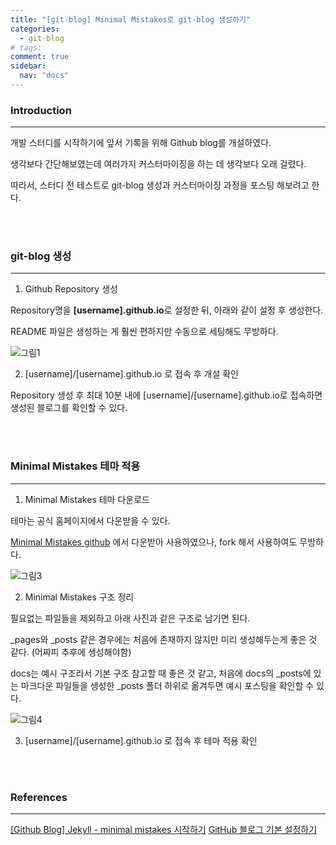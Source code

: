 ```yaml
---
title: "[git-blog] Minimal Mistakes로 git-blog 생성하기"
categories:
  - git-blog
# tags:
comment: true
sidebar:
  nav: "docs"
---
```


### Introduction
--- 

개발 스터디를 시작하기에 앞서 기록을 위해 Github blog를 개설하였다.

생각보다 간단해보였는데 여러가지 커스터마이징을 하는 데 생각보다 오래 걸렸다.

따라서, 스터디 전 테스트로 git-blog 생성과 커스터마이징 과정을 포스팅 해보려고 한다.
  
<br><br>

### git-blog 생성
--- 

1. Github Repository 생성
  
Repository명을 **[username].github.io**로 설정한 뒤, 아래와 같이 설정 후 생성한다.

README 파일은 생성하는 게 훨씬 편하지만 수동으로 세팅해도 무방하다.


![그림1](https://github.com/MIMjae/MIMjae.github.io/assets/84848848/6a65ecd5-1f21-48db-856d-467b0ebe2b37)


2. [username]/[username].github.io 로 접속 후 개설 확인

Repository 생성 후 최대 10분 내에 [username]/[username].github.io로 접속하면 생성된 블로그를 확인할 수 있다.



<br><br>

### Minimal Mistakes 테마 적용
--- 

1. Minimal Mistakes 테마 다운로드

테마는 공식 홈페이지에서 다운받을 수 있다. 

[Minimal Mistakes github](https://github.com/mmistakes/minimal-mistakes) 에서 다운받아 사용하였으나, fork 해서 사용하여도 무방하다.

![그림3](https://github.com/MIMjae/MIMjae.github.io/assets/84848848/95142b62-ecf0-4044-8bcb-ccece96c2601)


2. Minimal Mistakes 구조 정리

필요없는 파일들을 제외하고 아래 사진과 같은 구조로 남기면 된다.

_pages와 _posts 같은 경우에는 처음에 존재하지 않지만 미리 생성해두는게 좋은 것 같다. (어짜피 추후에 생성해야함)

docs는 예시 구조라서 기본 구조 참고할 때 좋은 것 같고, 처음에 docs의 _posts에 있는 마크다운 파일들을 생성한 _posts 폴더 하위로 옮겨두면 예시 포스팅을 확인할 수 있다.

![그림4](https://github.com/MIMjae/MIMjae.github.io/assets/84848848/80da3564-207c-4095-8843-af7e95a32702)


3. [username]/[username].github.io 로 접속 후 테마 적용 확인

<br><br>



### References
--- 

[[Github Blog] Jekyll - minimal mistakes 시작하기](https://velog.io/@eona1301/Github-Blog-Jekyll-minimal-mistakes-%EC%8B%9C%EC%9E%91%ED%95%98%EA%B8%B0)
[GitHub 블로그 기본 설정하기](https://devinlife.com/howto%20github%20pages/blog-config/)

<br><br>